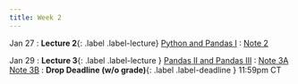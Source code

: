 ```yaml
---
title: Week 2
---
```



Jan 27
: **Lecture 2**{: .label .label-lecture} [Python and Pandas I](lecture/lec02)
    : [Note 2](https://ds100.org/course-notes/pandas_1/pandas_1.html)


Jan 29
: **Lecture 3**{: .label .label-lecture } [Pandas II and Pandas III](lecture/lec03)
    : [Note 3A](https://ds100.org/course-notes/pandas_2/pandas_2.html) [Note 3B](https://ds100.org/course-notes/pandas_3/pandas_3.html)
: **Drop Deadline (w/o grade)**{: .label .label-deadline } 11:59pm CT


<!-- Jan 30
: **Lab 1**{: .label .label-lab } [Pandas](https://data100.datahub.berkeley.edu/hub/user-redirect/git-pull?repo=https%3A%2F%2Fgithub.com%2FDS-100%2Ffa24-student&urlpath=lab%2Ftree%2Ffa24-student%2Flab%2Flab02%2Flab02A.ipynb&branch=main) (due Feb 3)
: **Homework 1**{: .label .label-hw } [Food Safety](https://data100.datahub.berkeley.edu/hub/user-redirect/git-pull?repo=https%3A%2F%2Fgithub.com%2FDS-100%2Ffa24-student&urlpath=lab%2Ftree%2Ffa24-student%2Fhw%2Fhw02A%2Fhw02A.ipynb&branch=main) (due Feb 5) -->
